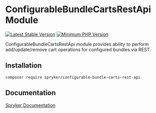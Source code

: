 # ConfigurableBundleCartsRestApi Module
[![Latest Stable Version](https://poser.pugx.org/spryker/configurable-bundle-carts-rest-api/v/stable.svg)](https://packagist.org/packages/spryker/configurable-bundle-carts-rest-api)
[![Minimum PHP Version](https://img.shields.io/badge/php-%3E%3D%208.2-8892BF.svg)](https://php.net/)

ConfigurableBundleCartsRestApi module provides ability to perform add/update/remove cart operations for configured bundles via REST.

## Installation

```
composer require spryker/configurable-bundle-carts-rest-api
```

## Documentation

[Spryker Documentation](https://docs.spryker.com)
